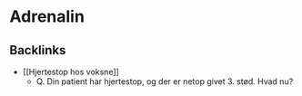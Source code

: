 # Adrenalin

## Backlinks
* [[Hjertestop hos voksne]]
	* Q. Din patient har hjertestop, og der er netop givet 3. stød. Hvad nu?

<!-- {BearID:D60FDA13-5BDF-419E-ACC5-EF74B48A07A8-71192-00010B749CE246D4} -->
